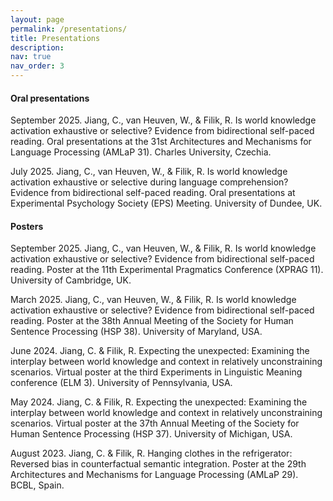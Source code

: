 ```yaml
---
layout: page
permalink: /presentations/
title: Presentations
description:
nav: true
nav_order: 3
---
```


<h4>Oral presentations</h4>

<span class="font-weight-bold">September 2025.</span> Jiang, C., van Heuven, W., & Filik, R. Is world knowledge activation exhaustive or selective? Evidence from bidirectional self-paced reading. Oral presentations at the 31st Architectures and Mechanisms for Language Processing (AMLaP 31). Charles University, Czechia.

<span class="font-weight-bold">July 2025.</span> Jiang, C., van Heuven, W., & Filik, R. Is world knowledge activation exhaustive or selective during language comprehension? Evidence from bidirectional self-paced reading. Oral presentations at Experimental Psychology Society (EPS) Meeting. University of Dundee, UK.
<br>

<h4>Posters</h4>

<span class="font-weight-bold">September 2025.</span> Jiang, C., van Heuven, W., & Filik, R. Is world knowledge activation exhaustive or selective? Evidence from bidirectional self-paced reading. Poster at the 11th Experimental Pragmatics Conference (XPRAG 11). University of Cambridge, UK.

<span class="font-weight-bold">March 2025.</span> Jiang, C., van Heuven, W., & Filik, R. Is world knowledge activation exhaustive or selective? Evidence from bidirectional self-paced reading. Poster at the 38th Annual Meeting of the Society for Human Sentence Processing (HSP 38). University of Maryland, USA.

<span class="font-weight-bold">June 2024.</span> Jiang, C. & Filik, R. Expecting the unexpected: Examining the interplay between world knowledge and context in relatively unconstraining scenarios. Virtual poster at the third Experiments in Linguistic Meaning conference (ELM 3). University of Pennsylvania, USA.

<span class="font-weight-bold">May 2024.</span> Jiang, C. & Filik, R. Expecting the unexpected: Examining the interplay between world knowledge and context in relatively unconstraining scenarios. Virtual poster at the 37th Annual Meeting of the Society for Human Sentence Processing (HSP 37). University of Michigan, USA.

<span class="font-weight-bold">August 2023.</span> Jiang, C. & Filik, R. Hanging clothes in the refrigerator: Reversed bias in counterfactual semantic integration. Poster at the 29th Architectures and Mechanisms for Language Processing (AMLaP 29). BCBL, Spain.
